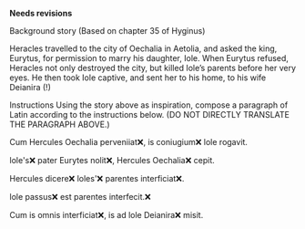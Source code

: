 **Needs revisions**

Background story
(Based on chapter 35 of Hyginus)

Heracles travelled to the city of Oechalia in Aetolia, and asked the king, Eurytus, for permission to marry his daughter, Iole. When Eurytus refused, Heracles not only destroyed the city, but killed Iole’s parents before her very eyes. He then took Iole captive, and sent her to his home, to his wife Deianira (!)

Instructions
Using the story above as inspiration, compose a paragraph of Latin according to the instructions below. (DO NOT DIRECTLY TRANSLATE THE PARAGRAPH ABOVE.)

Cum Hercules Oechalia perveniiat❌, is coniugium❌ lole rogavit. 

lole's❌ pater Eurytes nolit❌, Hercules Oechalia❌ cepit.

Hercules dicere❌ loles'❌ parentes interficiat❌.

lole passus❌ est parentes interfecit.❌ 

Cum is omnis interficiat❌, is ad lole Deianira❌ misit. 
